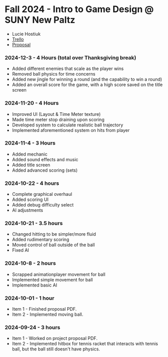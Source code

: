 # Fall 2024 - Intro to Game Design @ SUNY New Paltz
* Lucie Hostiuk
* [Trello](https://trello.com/b/aZbarvJm/bullet-time-tennis)
* [Proposal](proposal.pdf)
### 2024-12-3 - 4 Hours (total over Thanksgiving break)
* Added different enemies that scale as the player wins
* Removed ball physics for time concerns
* Added new jingle for winning a round (and the capability to win a round)
* Added an overall score for the game, with a high score saved on the title screen
### 2024-11-20 - 4 Hours
* Improved UI (Layout & Time Meter texture)
* Made time meter stop draining upon scoring
* Developed system to calculate realistic ball trajectory
* Implemented aforementioned system on hits from player
### 2024-11-4 - 3 Hours
* Added mechanic
* Added sound effects and music
* Added title screen
* Added advanced scoring (sets)
### 2024-10-22 - 4 hours
* Complete graphical overhaul
* Added scoring UI
* Added debug difficulty select
* AI adjustments
### 2024-10-21 - 3.5 hours
* Changed hitting to be simpler/more fluid
* Added rudimentary scoring
* Moved control of ball outside of the ball
* Fixed AI
### 2024-10-8 - 2 hours
* Scrapped animationplayer movement for ball
* Implemented simple movement for ball
* Implemented basic AI
### 2024-10-01 - 1 hour
* Item 1 - Finished proposal PDF.
* Item 2 - Implemented moving ball.
### 2024-09-24 - 3 hours
* Item 1 - Worked on project proposal PDF.
* Item 2 - Implemented hitbox for tennis racket that interacts with tennis ball, but the ball still doesn't have physics.
